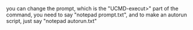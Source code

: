 you can change the prompt, which is the "UCMD-execut>" part of the command, you need to say "notepad prompt.txt", and to make an autorun script, just say "notepad autorun.txt"
